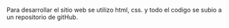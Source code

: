 Para desarrollar el sitio web se utilizo html, css. y todo el codigo se subio a un repositorio de gitHub.